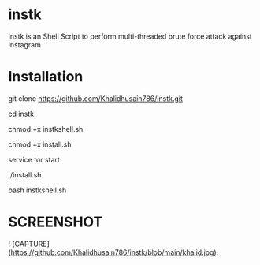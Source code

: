 # instk

Instk is an Shell Script to perform multi-threaded brute force attack against Instagram


# Installation

git clone https://github.com/Khalidhusain786/instk.git

cd instk

chmod +x instkshell.sh

chmod +x install.sh

service tor start

./install.sh

bash instkshell.sh


# SCREENSHOT 

! [CAPTURE] (https://github.com/Khalidhusain786/instk/blob/main/khalid.jpg).
